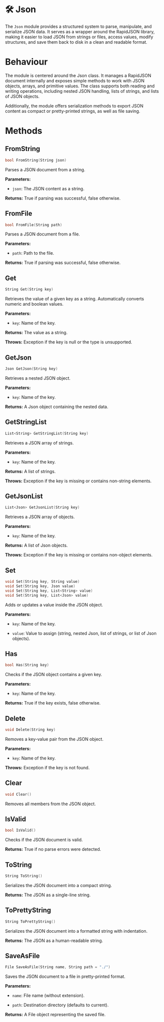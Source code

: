 # 🛠️ Json

The ```Json``` module provides a structured system to parse, manipulate, and serialize JSON data. It serves as a wrapper around the RapidJSON library, making it easier to load JSON from strings or files, access values, modify structures, and save them back to disk in a clean and readable format.

# Behaviour

The module is centered around the Json class. It manages a RapidJSON document internally and exposes simple methods to work with JSON objects, arrays, and primitive values. The class supports both reading and writing operations, including nested JSON handling, lists of strings, and lists of JSON objects.

Additionally, the module offers serialization methods to export JSON content as compact or pretty-printed strings, as well as file saving.

# Methods

## FromString
```cpp
bool FromString(String json)
```

Parses a JSON document from a string.

__Parameters:__

* ```json```: The JSON content as a string.

__Returns:__ True if parsing was successful, false otherwise.

## FromFile
```cpp
bool FromFile(String path)
```

Parses a JSON document from a file.

__Parameters:__

* ```path```: Path to the file.

__Returns:__ True if parsing was successful, false otherwise.

## Get
```cpp
String Get(String key)
```

Retrieves the value of a given key as a string. Automatically converts numeric and boolean values.

__Parameters:__

* ```key```: Name of the key.

__Returns:__ The value as a string.

__Throws:__ Exception if the key is null or the type is unsupported.

## GetJson
```cpp
Json GetJson(String key)
```

Retrieves a nested JSON object.

__Parameters:__

* ```key```: Name of the key.

__Returns:__ A Json object containing the nested data.

## GetStringList
```cpp
List<String> GetStringList(String key)
```

Retrieves a JSON array of strings.

__Parameters:__

* ```key```: Name of the key.

__Returns:__ A list of strings.

__Throws:__ Exception if the key is missing or contains non-string elements.

## GetJsonList
```cpp
List<Json> GetJsonList(String key)
```

Retrieves a JSON array of objects.

__Parameters:__

* ```key```: Name of the key.

__Returns:__ A list of Json objects.

__Throws:__ Exception if the key is missing or contains non-object elements.

## Set
```cpp
void Set(String key, String value)
void Set(String key, Json value)
void Set(String key, List<String> value)
void Set(String key, List<Json> value)
```


Adds or updates a value inside the JSON object.

__Parameters:__

* ```key```: Name of the key.

* ```value```: Value to assign (string, nested Json, list of strings, or list of Json objects).

## Has
```cpp
bool Has(String key)
```

Checks if the JSON object contains a given key.

__Parameters:__

* ```key```: Name of the key.

__Returns:__ True if the key exists, false otherwise.

## Delete
```cpp
void Delete(String key)
```

Removes a key-value pair from the JSON object.

__Parameters:__

* ```key```: Name of the key.

__Throws:__ Exception if the key is not found.

## Clear
```cpp
void Clear()
```

Removes all members from the JSON object.

## IsValid
```cpp
bool IsValid()
```

Checks if the JSON document is valid.

__Returns:__ True if no parse errors were detected.

## ToString
```cpp
String ToString()
```

Serializes the JSON document into a compact string.

__Returns:__ The JSON as a single-line string.

## ToPrettyString
```cpp
String ToPrettyString()
```

Serializes the JSON document into a formatted string with indentation.

__Returns:__ The JSON as a human-readable string.

## SaveAsFile
```cpp
File SaveAsFile(String name, String path = "./")
```

Saves the JSON document to a file in pretty-printed format.

__Parameters:__

* ```name```: File name (without extension).

* ```path```: Destination directory (defaults to current).

__Returns:__ A File object representing the saved file.